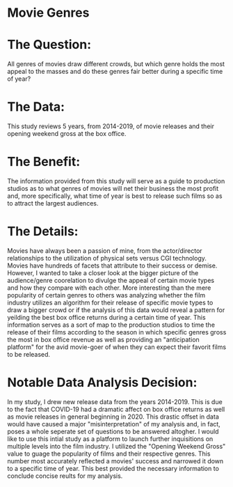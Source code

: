 # Movie Genres 

# The Question:
All genres of movies draw different crowds, but which genre holds the most appeal to the masses and do these genres fair better during a specific time of year?

# The Data:
This study reviews 5 years, from 2014-2019, of movie releases and their opening weekend gross at the box office. 

# The Benefit:
The information provided from this study will serve as a guide to production studios as to what genres of movies will net their business the most profit and, more specifically, what time of year is best to release such films so as to attract the largest audiences.

# The Details:
Movies have always been a passion of mine, from the actor/director relationships to the utilization of physical sets versus CGI technology. Movies have hundreds of facets that attribute to their success or demise. However, I wanted to take a closer look at the bigger picture of the audience/genre coorelation to divulge the appeal of certain movie types and how they compare with each other. More interesting than the mere popularity of certain genres to others was analyzing whether the film industry utilizes an algorithm for their release of specific movie types to draw a bigger crowd or if the analysis of this data would reveal a pattern for yeilding the best box office returns during a certain time of year. This information serves as a sort of map to the production studios to time the release of their films according to the season in which specific genres gross the most in box office revenue as well as providing an "anticipation platform" for the avid movie-goer of when they can expect their favorit films to be released. 

# Notable Data Analysis Decision:
In my study, I drew new release data from the years 2014-2019. This is due to the fact that COVID-19 had a dramatic affect on box office returns as well as movie releases in general beginning in 2020. This drastic offset in data would have caused a major "misinterpretation" of my analysis and, in fact, poses a whole seperate set of questions to be answered altogher. I would like to use this intial study as a platform to launch further inquisitions on multiple levels into the film industry.
I utilized the "Opening Weekend Gross" value to guage the popularity of films and their respective genres. This number most accurately reflected a movies' success and narrowed it down to a specific time of year. This best provided the necessary information to conclude concise reults for my analysis.
